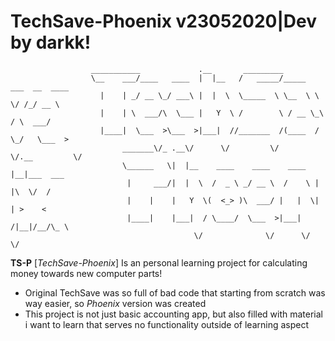 # TechSave-Phoenix v23052020|Dev by darkk!


                      ___________             .__       _________                      
                      \__    ___/____   ____  |  |__   /   _____/_____  ___  __  ____  
                        |    | _/ __ \_/ ___\ |  |  \  \_____  \ \__  \ \  \/ /_/ __ \ 
                        |    | \  ___/\  \___ |   Y  \ /        \ / __ \_\   / \  ___/ 
                        |____|  \___  >\___  >|___|  //_______  /(____  / \_/   \___  >
                             _______\/_ .__\/      \/         \/      \/.__         \/ 
                             \______   \|  |__    ____    ____    ____  |__|___  ___   
                              |     ___/|  |  \  /  _ \ _/ __ \  /    \ |  |\  \/  /   
                              |    |    |   Y  \(  <_> )\  ___/ |   |  \|  | >    <    
                              |____|    |___|  / \____/  \___  >|___|  /|__|/__/\_ \   
                                             \/              \/      \/           \/   


**TS-P** [*TechSave-Phoenix*] Is an personal learning project for calculating money towards new computer parts!

* Original TechSave was so full of bad code that starting from scratch was way easier, so *Phoenix* version was created
* This project is not just basic accounting app, but also filled with material i want to learn that serves no functionality outside of learning aspect